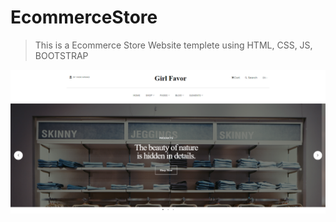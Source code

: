 # EcommerceStore
> This is a Ecommerce Store Website templete using HTML, CSS, JS, BOOTSTRAP 

![](header.png)

